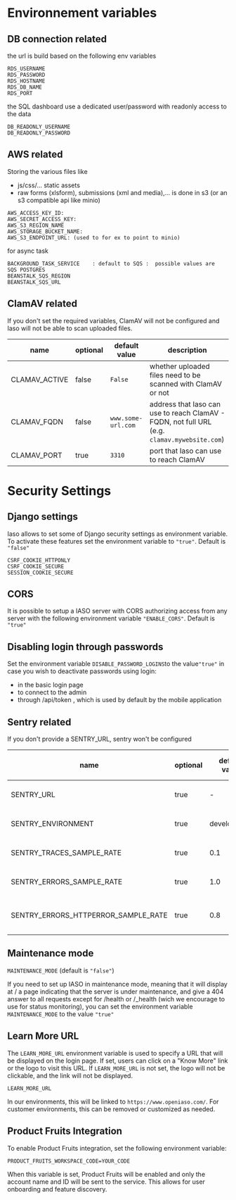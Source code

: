 # Environnement variables

## DB connection related

the url is build based on the following env variables

```
RDS_USERNAME
RDS_PASSWORD
RDS_HOSTNAME
RDS_DB_NAME
RDS_PORT
```

the SQL dashboard use a dedicated user/password with readonly access to the data

```
DB_READONLY_USERNAME 
DB_READONLY_PASSWORD
```

## AWS related

Storing the various files like

- js/css/... static assets
- raw forms (xlsform), submissions (xml and media),... is done in s3 (or an s3 compatible api like minio)

```
AWS_ACCESS_KEY_ID:
AWS_SECRET_ACCESS_KEY:
AWS_S3_REGION_NAME
AWS_STORAGE_BUCKET_NAME:
AWS_S3_ENDPOINT_URL: (used to for ex to point to minio)
```

for async task

```
BACKGROUND_TASK_SERVICE    : default to SQS :  possible values are  SQS POSTGRES
BEANSTALK_SQS_REGION
BEANSTALK_SQS_URL

```

## ClamAV related

If you don't set the required variables, ClamAV will not be configured and Iaso will not be able to scan uploaded files.

| name          | optional | default value      | description                                                                                  |
|---------------|----------|--------------------|----------------------------------------------------------------------------------------------|
| CLAMAV_ACTIVE | false    | `False`            | whether uploaded files need to be scanned with ClamAV or not                                 |
| CLAMAV_FQDN   | false    | `www.some-url.com` | address that Iaso can use to reach ClamAV - FQDN, not full URL (e.g. `clamav.mywebsite.com`) |
| CLAMAV_PORT   | true     | `3310`             | port that Iaso can use to reach ClamAV                                                       |



# Security Settings

## Django settings

Iaso allows to set some of Django security settings as environment variable. To activate these features
set the environment variable to `"true"`. Default is `"false"`

```
CSRF_COOKIE_HTTPONLY 
CSRF_COOKIE_SECURE 
SESSION_COOKIE_SECURE
```

## CORS

It is possible to setup a IASO server with CORS authorizing access from any server with the following environment
variable `"ENABLE_CORS"`.
Default is `"true"`

## Disabling login through passwords    

Set the environment variable `DISABLE_PASSWORD_LOGINS`to the value`"true"` in case you wish to deactivate passwords
using login:

- in the basic login page
- to connect to the admin
- through /api/token , which is used by default by the mobile application

## Sentry related

If you don't provide a SENTRY_URL, sentry won't be configured

| name                                | optional | default value | description                                    | --- |
|-------------------------------------|----------|---------------|------------------------------------------------|-----|
| SENTRY_URL                          | true     | -             | url specific to your sentry account            |     |
| SENTRY_ENVIRONMENT                  | true     | development   | environnement (dev, staging, prod,...)         |     |
| SENTRY_TRACES_SAMPLE_RATE           | true     | 0.1           | float between 0 and 1 : send 10%               |     |
| SENTRY_ERRORS_SAMPLE_RATE           | true     | 1.0           | float between 0 and 1 : send everything        |     |
| SENTRY_ERRORS_HTTPERROR_SAMPLE_RATE | true     | 0.8           | float between 0 and 1 : send 80% of the errors |     |  

## Maintenance mode
`MAINTENANCE_MODE` (default is `"false"`)

If you need to set up IASO in maintenance mode, meaning that it will display at / a page indicating that the 
server is under maintenance, and give a 404 answer to all requests except for /health or /_health (wich we encourage to use 
for status monitoring), you can set the environment variable `MAINTENANCE_MODE` to the value `"true"`

## Learn More URL

The `LEARN_MORE_URL` environment variable is used to specify a URL that will be displayed on the login page. If set, users can click on a "Know More" link or the logo to visit this URL. If `LEARN_MORE_URL` is not set, the logo will not be clickable, and the link will not be displayed.

```
LEARN_MORE_URL
```

In our environments, this will be linked to `https://www.openiaso.com/`. For customer environments, this can be removed or customized as needed.

## Product Fruits Integration

To enable Product Fruits integration, set the following environment variable:

```
PRODUCT_FRUITS_WORKSPACE_CODE=YOUR_CODE
```

When this variable is set, Product Fruits will be enabled and only the account name and ID will be sent to the service. This allows for user onboarding and feature discovery.
